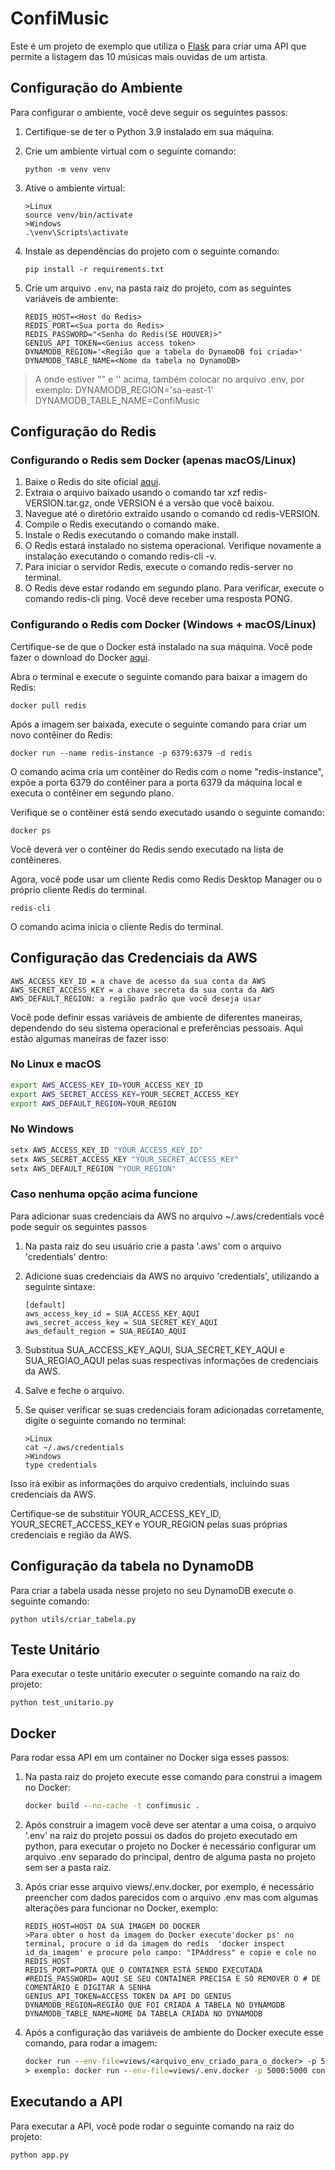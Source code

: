 # ConfiMusic

Este é um projeto de exemplo que utiliza o [Flask](https://flask.palletsprojects.com/en/2.2.x/) para criar uma API que permite a listagem das 10 músicas mais ouvidas de um artista.

## Configuração do Ambiente

Para configurar o ambiente, você deve seguir os seguintes passos:

1. Certifique-se de ter o Python 3.9 instalado em sua máquina.
2. Crie um ambiente virtual com o seguinte comando:

    ```
    python -m venv venv
    ```

3. Ative o ambiente virtual:

    ```
    >Linux
    source venv/bin/activate
    >Windows
    .\venv\Scripts\activate 
    ```

4. Instale as dependências do projeto com o seguinte comando:

    ```
    pip install -r requirements.txt
    ```

5. Crie um arquivo `.env`, na pasta raiz do projeto, com as seguintes variáveis de ambiente:

    ```
    REDIS_HOST=<Host do Redis> 
    REDIS_PORT=<Sua porta do Redis>
    REDIS_PASSWORD="<Senha do Redis(SE HOUVER)>"
    GENIUS_API_TOKEN=<Genius access token>
    DYNAMODB_REGION='<Região que a tabela do DynamoDB foi criada>'
    DYNAMODB_TABLE_NAME=<Nome da tabela no DynamoDB>
    
    ```

>A onde estiver "" e '' acima, também colocar no arquivo .env, por exemplo: DYNAMODB_REGION='sa-east-1'
DYNAMODB_TABLE_NAME=ConfiMusic

## Configuração do Redis

### Configurando o Redis sem Docker (apenas macOS/Linux)

1. Baixe o Redis do site oficial [aqui](https://redis.io/download).
2. Extraia o arquivo baixado usando o comando tar xzf redis-VERSION.tar.gz, onde VERSION é a versão que você baixou.
3. Navegue até o diretório extraído usando o comando cd redis-VERSION.
4. Compile o Redis executando o comando make.
5. Instale o Redis executando o comando make install.
6. O Redis estará instalado no sistema operacional. Verifique novamente a instalação executando o comando redis-cli -v.
7. Para iniciar o servidor Redis, execute o comando redis-server no terminal.
8. O Redis deve estar rodando em segundo plano. Para verificar, execute o comando redis-cli ping. Você deve receber uma resposta PONG.

### Configurando o Redis com Docker (Windows + macOS/Linux)

Certifique-se de que o Docker está instalado na sua máquina. Você pode fazer o download do Docker [aqui](https://www.docker.com/products/docker-desktop/).

Abra o terminal e execute o seguinte comando para baixar a imagem do Redis:

 ```
docker pull redis
 ```

Após a imagem ser baixada, execute o seguinte comando para criar um novo contêiner do Redis:

 ```
docker run --name redis-instance -p 6379:6379 -d redis
 ```

O comando acima cria um contêiner do Redis com o nome "redis-instance", expõe a porta 6379 do contêiner para a porta 6379 da máquina local e executa o contêiner em segundo plano.

Verifique se o contêiner está sendo executado usando o seguinte comando:

 ```
docker ps
 ```

Você deverá ver o contêiner do Redis sendo executado na lista de contêineres.

Agora, você pode usar um cliente Redis como Redis Desktop Manager ou o próprio cliente Redis do terminal.

 ```
redis-cli
 ```

O comando acima inicia o cliente Redis do terminal.

## Configuração das Credenciais da AWS

    AWS_ACCESS_KEY_ID = a chave de acesso da sua conta da AWS
    AWS_SECRET_ACCESS_KEY = a chave secreta da sua conta da AWS
    AWS_DEFAULT_REGION: a região padrão que você deseja usar
Você pode definir essas variáveis de ambiente de diferentes maneiras, dependendo do seu sistema operacional e preferências pessoais. Aqui estão algumas maneiras de fazer isso:

### No Linux e macOS

```bash
export AWS_ACCESS_KEY_ID=YOUR_ACCESS_KEY_ID
export AWS_SECRET_ACCESS_KEY=YOUR_SECRET_ACCESS_KEY
export AWS_DEFAULT_REGION=YOUR_REGION
 ```

### No Windows

```powershell
setx AWS_ACCESS_KEY_ID "YOUR_ACCESS_KEY_ID"
setx AWS_SECRET_ACCESS_KEY "YOUR_SECRET_ACCESS_KEY"
setx AWS_DEFAULT_REGION "YOUR_REGION"
 ```

### Caso nenhuma opção acima funcione

 Para adicionar suas credenciais da AWS no arquivo ~/.aws/credentials você pode seguir os seguintes passos

1. Na pasta raiz do seu usuário crie a pasta '.aws' com o arquivo 'credentials' dentro:

2. Adicione suas credenciais da AWS no arquivo 'credentials', utilizando a seguinte sintaxe:

    ```credentials
    [default]
    aws_access_key_id = SUA_ACCESS_KEY_AQUI
    aws_secret_access_key = SUA_SECRET_KEY_AQUI
    aws_default_region = SUA_REGIAO_AQUI
    ```

3. Substitua SUA_ACCESS_KEY_AQUI, SUA_SECRET_KEY_AQUI e SUA_REGIAO_AQUI pelas suas respectivas informações de credenciais da AWS.

4. Salve e feche o arquivo.

5. Se quiser verificar se suas credenciais foram adicionadas corretamente, digite o seguinte comando no terminal:

    ```prompt
    >Linux
    cat ~/.aws/credentials
    >Windows
    type credentials
    ```

Isso irá exibir as informações do arquivo credentials, incluindo suas credenciais da AWS.

 Certifique-se de substituir YOUR_ACCESS_KEY_ID, YOUR_SECRET_ACCESS_KEY e YOUR_REGION pelas suas próprias credenciais e região da AWS.

## Configuração da tabela no DynamoDB

Para criar a tabela usada nesse projeto no seu DynamoDB execute o seguinte comando:

```
python utils/criar_tabela.py
```

## Teste Unitário

Para executar o teste unitário executer o seguinte comando na raiz do projeto:

```
python test_unitario.py
```

## Docker

Para rodar essa API em um container no Docker siga esses passos:

1. Na pasta raiz do projeto execute esse comando para construi a imagem no Docker:

    ```cmd
    docker build --no-cache -t confimusic .    
    ```

2. Após construir a imagem você deve ser atentar a uma coisa, o arquivo '.env' na raiz do projeto possui os dados do projeto executado em python, para executar o projeto no Docker é necessário configurar um arquivo .env separado do principal, dentro de alguma pasta no projeto sem ser a pasta raiz.
3. Após criar esse arquivo views/.env.docker, por exemplo, é necessário preencher com dados parecidos com o arquivo .env mas com algumas alterações para funcionar no Docker, exemplo:

    ```.env.docker
    REDIS_HOST=HOST DA SUA IMAGEM DO DOCKER
    >Para obter o host da imagem do Docker execute'docker ps' no terminal, procure o id da imagem do redis  'docker inspect id_da_imagem' e procure pelo campo: "IPAddress" e copie e cole no REDIS_HOST
    REDIS_PORT=PORTA QUE O CONTAINER ESTÁ SENDO EXECUTADA
    #REDIS_PASSWORD= AQUI SE SEU CONTAINER PRECISA É SÓ REMOVER O # DE COMENTÁRIO E DIGITAR A SENHA
    GENIUS_API_TOKEN=ACCESS TOKEN DA API DO GENIUS
    DYNAMODB_REGION=REGIÃO QUE FOI CRIADA A TABELA NO DYNAMODB
    DYNAMODB_TABLE_NAME=NOME DA TABELA CRIADA NO DYNAMODB
    ```

4. Após a configuração das variáveis de ambiente do Docker execute esse comando, para rodar a imagem:

    ```cmd
    docker run --env-file=views/<arquivo_env_criado_para_o_docker> -p 5000:5000 confimusic
    > exemplo: docker run --env-file=views/.env.docker -p 5000:5000 confimusic
    ```

## Executando a API

Para executar a API, você pode rodar o seguinte comando na raiz do projeto:

```
python app.py
```
